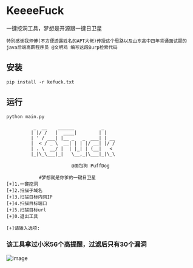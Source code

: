 # KeeeeFuck
 一键挖洞工具，梦想是开源跟一键日卫星
 
`特别感谢我师傅(不方便透露姓名的APT大佬)传授这个思路以及山东高中四年背诵面试题的java后端高薪程序员 @文明鸡 编写这段Burp检索代码`
## 安装
```
pip install -r kefuck.txt
```

## 运行
```
python main.py
```

```
          _  __    ______          _
         | |/ /   |  ____|        | |
         | ' / ___| |__ _   _  ___| | __
         |  < / _ \  __| | | |/ __| |/ /
         | . \  __/ |  | |_| | (__|   <
         |_|\_\___|_|   \__,_|\___|_|\_\

                        @面包狗 PuffDog

            #梦想就是你爹的一键日卫星
[+]1.一键挖洞
[+]2.扫描子域名
[+]3.扫描目标内网IP
[+]4.扫描目标端口
[+]5.扫描目标url
[+]0.退出工具

[+]请输入选项:
```
### 该工具拿过小米56个高提醒，过滤后只有30个漏洞
![image](https://github.com/soryecker/KeeeeFuck/assets/46450756/6c1f71a6-63dc-4dde-ab70-ca3cd212db21)
